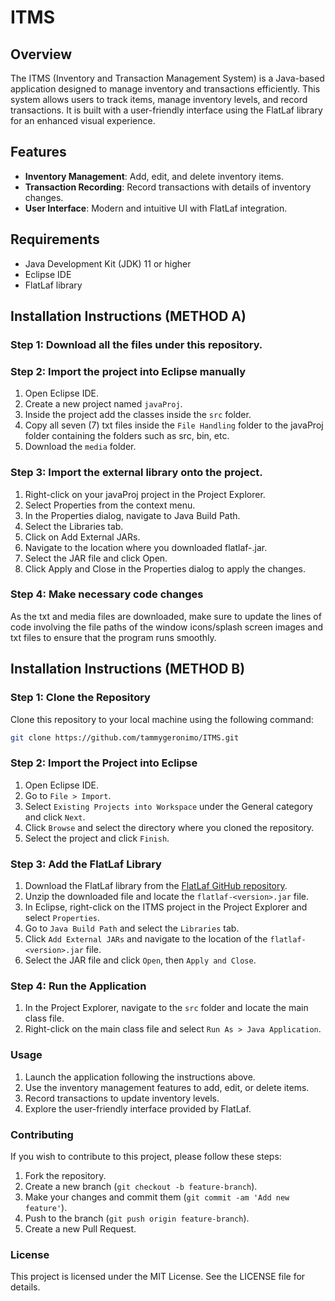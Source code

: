 # ITMS

## Overview

The ITMS (Inventory and Transaction Management System) is a Java-based application designed to manage inventory and transactions efficiently. This system allows users to track items, manage inventory levels, and record transactions. It is built with a user-friendly interface using the FlatLaf library for an enhanced visual experience.

## Features

- **Inventory Management**: Add, edit, and delete inventory items.
- **Transaction Recording**: Record transactions with details of inventory changes.
- **User Interface**: Modern and intuitive UI with FlatLaf integration.

## Requirements

- Java Development Kit (JDK) 11 or higher
- Eclipse IDE
- FlatLaf library

## Installation Instructions (METHOD A)

### Step 1: Download all the files under this repository.

### Step 2: Import the project into Eclipse manually
1) Open Eclipse IDE.
2) Create a new project named `javaProj`.
3) Inside the project add the classes inside the `src` folder.
4) Copy all seven (7) txt files inside the `File Handling` folder to the javaProj folder containing the folders such as src, bin, etc.
5) Download the `media` folder.

### Step 3: Import the external library onto the project.
1) Right-click on your javaProj project in the Project Explorer.
2) Select Properties from the context menu.
3) In the Properties dialog, navigate to Java Build Path.
4) Select the Libraries tab.
5) Click on Add External JARs.
6) Navigate to the location where you downloaded flatlaf-<version>.jar.
7) Select the JAR file and click Open.
8) Click Apply and Close in the Properties dialog to apply the changes.

### Step 4: Make necessary code changes
As the txt and media files are downloaded, make sure to update the lines of code involving the file paths of the window icons/splash screen images and txt files to ensure that the program runs smoothly.

## Installation Instructions (METHOD B)

### Step 1: Clone the Repository

Clone this repository to your local machine using the following command:

```sh
git clone https://github.com/tammygeronimo/ITMS.git
```

### Step 2: Import the Project into Eclipse

1. Open Eclipse IDE.
2. Go to `File > Import`.
3. Select `Existing Projects into Workspace` under the General category and click `Next`.
4. Click `Browse` and select the directory where you cloned the repository.
5. Select the project and click `Finish`.

### Step 3: Add the FlatLaf Library

1. Download the FlatLaf library from the [FlatLaf GitHub repository](https://github.com/JFormDesigner/FlatLaf).
2. Unzip the downloaded file and locate the `flatlaf-<version>.jar` file.
3. In Eclipse, right-click on the ITMS project in the Project Explorer and select `Properties`.
4. Go to `Java Build Path` and select the `Libraries` tab.
5. Click `Add External JARs` and navigate to the location of the `flatlaf-<version>.jar` file.
6. Select the JAR file and click `Open`, then `Apply and Close`.

### Step 4: Run the Application

1. In the Project Explorer, navigate to the `src` folder and locate the main class file.
2. Right-click on the main class file and select `Run As > Java Application`.

### Usage

1. Launch the application following the instructions above.
2. Use the inventory management features to add, edit, or delete items.
3. Record transactions to update inventory levels.
4. Explore the user-friendly interface provided by FlatLaf.

### Contributing

If you wish to contribute to this project, please follow these steps:

1. Fork the repository.
2. Create a new branch (`git checkout -b feature-branch`).
3. Make your changes and commit them (`git commit -am 'Add new feature'`).
4. Push to the branch (`git push origin feature-branch`).
5. Create a new Pull Request.

### License
This project is licensed under the MIT License. See the LICENSE file for details.


